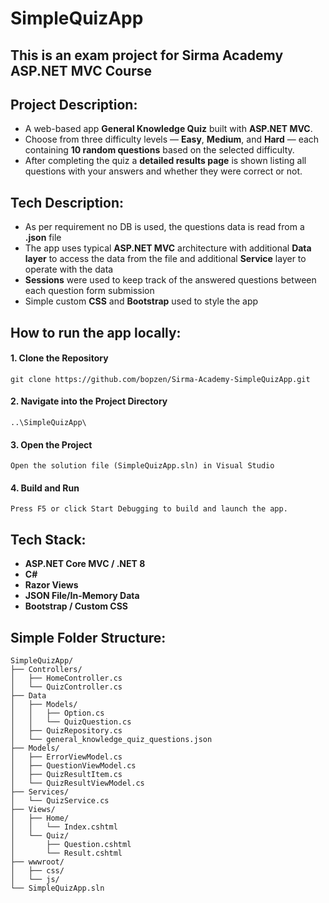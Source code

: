 # SimpleQuizApp
## This is an exam project for Sirma Academy ASP.NET MVC Course

## Project Description:
- A web-based app **General Knowledge Quiz** built with **ASP.NET MVC**.
- Choose from three difficulty levels — **Easy**, **Medium**, and **Hard** — each containing **10 random questions** based on the selected difficulty.
- After completing the quiz a **detailed results page** is shown listing all questions with your answers and whether they were correct or not.

## Tech Description:
- As per requirement no DB is used, the questions data is read from a **.json** file
- The app uses typical **ASP.NET MVC** architecture with additional **Data layer** to access the data from the file and additional **Service** layer to operate with the data
- **Sessions** were used to keep track of the answered questions between each question form submission
- Simple custom **CSS** and **Bootstrap** used to style the app

## How to run the app locally:
#### 1. Clone the Repository
`git clone https://github.com/bopzen/Sirma-Academy-SimpleQuizApp.git`
#### 2. Navigate into the Project Directory
`..\SimpleQuizApp\`
#### 3. Open the Project
`Open the solution file (SimpleQuizApp.sln) in Visual Studio`
#### 4. Build and Run
`Press F5 or click Start Debugging to build and launch the app.`

## Tech Stack: 
- **ASP.NET Core MVC / .NET 8**
- **C#**
- **Razor Views**
- **JSON File/In-Memory Data**
- **Bootstrap / Custom CSS**

## Simple Folder Structure:
```
SimpleQuizApp/
├── Controllers/
│   ├── HomeController.cs
│   └── QuizController.cs
├── Data
│ 	├── Models/
│	│	├── Option.cs
│	│	└── QuizQuestion.cs
│	├── QuizRepository.cs
│	└── general_knowledge_quiz_questions.json
├── Models/
│	├── ErrorViewModel.cs
│	├── QuestionViewModel.cs
│	├── QuizResultItem.cs
│   └── QuizResultViewModel.cs
├── Services/
│	└── QuizService.cs
├── Views/
│   ├── Home/
│	│	└── Index.cshtml
│   └── Quiz/
│		├── Question.cshtml
│		└── Result.cshtml
├── wwwroot/
│   ├── css/
│   └── js/
└── SimpleQuizApp.sln
```
